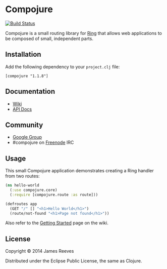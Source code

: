 # Compojure

[![Build Status](https://secure.travis-ci.org/weavejester/compojure.png)](http://travis-ci.org/weavejester/compojure)

Compojure is a small routing library for [Ring][1] that allows web
applications to be composed of small, independent parts.

## Installation

Add the following dependency to your `project.clj` file:

    [compojure "1.1.8"]

## Documentation

* [Wiki](https://github.com/weavejester/compojure/wiki)
* [API Docs](http://weavejester.github.com/compojure)

## Community

* [Google Group](http://groups.google.com/group/compojure)
* #compojure on [Freenode](http://freenode.net/) IRC

## Usage

This small Compojure application demonstrates creating a Ring handler
from two routes:

```clojure
(ns hello-world
  (:use compojure.core)
  (:require [compojure.route :as route]))

(defroutes app
  (GET "/" [] "<h1>Hello World</h1>")
  (route/not-found "<h1>Page not found</h1>"))
```

Also refer to the [Getting Started][2] page on the wiki.

[1]:https://github.com/ring-clojure/ring
[2]:https://github.com/weavejester/compojure/wiki/Getting-Started

## License

Copyright © 2014 James Reeves

Distributed under the Eclipse Public License, the same as Clojure.
